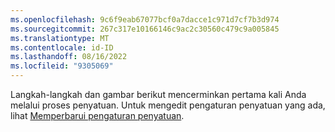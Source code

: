 ```yaml
---
ms.openlocfilehash: 9c6f9eab67077bcf0a7dacce1c971d7cf7b3d974
ms.sourcegitcommit: 267c317e10166146c9ac2c30560c479c9a005845
ms.translationtype: MT
ms.contentlocale: id-ID
ms.lasthandoff: 08/16/2022
ms.locfileid: "9305069"
---
```

Langkah-langkah dan gambar berikut mencerminkan pertama kali Anda melalui proses penyatuan. Untuk mengedit pengaturan penyatuan yang ada, lihat [Memperbarui pengaturan penyatuan](../data-unification-update.md).
